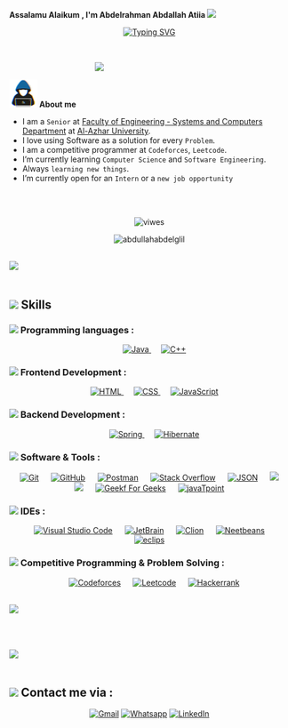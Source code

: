 <b>Assalamu Alaikum , I'm Abdelrahman Abdallah Atiia  </b> <img src="https://media.giphy.com/media/hvRJCLFzcasrR4ia7z/giphy.gif" width="35"></h1>
<br>
<p align="center">
<a href="https://git.io/typing-svg"><img src="https://readme-typing-svg.demolab.com?font=Time+New+Roman&color=cyan&size=25&center=true&vCenter=true&width=435&lines=Im+Computer+Science+Student;A+passionate+Spring+Developer;Compatitive+Programmer;Cooding+geek+..👨‍💻;love+to+talk+to+people,;share+ideas,;and+learn+in+public;If+that+sounds+interesting;Contact+with+me+🤜" alt="Typing SVG" /></a>
</p>


##
 
<br>
<picture> <img align="right" src="pictures/final.gif" width = 350rem></picture>

<br>

<picture><img src = "https://github.com/0xAbdulKhalid/0xAbdulKhalid/raw/main/assets/mdImages/about_me.gif" width = 50px></picture> **About me**

- I am a `Senior` at [Faculty of Engineering - Systems and Computers Department](https://eng-azhar.net/) at [Al-Azhar University](http://azhar.edu.eg/).
- I love using Software as a solution for every `Problem`.
- I am a competitive programmer at `Codeforces`, `Leetcode`.
- I’m currently learning `Computer Science` and `Software Engineering`.
- Always `learning new things`.
- I’m currently open for an `Intern` or a `new job opportunity`


<br><br>
<p align="center"><img src="pictures/views.gif" width=50px alt="viwes" ></p>
<p align="center"><img src="https://komarev.com/ghpvc/?username=abdullahabdelglil" alt="abdullahabdelglil" width=150px> </p>
<br>
<img src="https://user-images.githubusercontent.com/73097560/115834477-dbab4500-a447-11eb-908a-139a6edaec5c.gif"><br><br>

## <img src="https://media2.giphy.com/media/QssGEmpkyEOhBCb7e1/giphy.gif?cid=ecf05e47a0n3gi1bfqntqmob8g9aid1oyj2wr3ds3mg700bl&rid=giphy.gif" width ="25"><b> Skills</b>
### <picture> <img src = "https://github.com/7oSkaaa/7oSkaaa/blob/main/Images/Programming_Languages.gif?raw=true" width = 50px>  </picture> Programming languages :<br>

<p align="center"> 
  &emsp;
  <a href="https://www.java.com" target="_blank"> 
    <img alt="Java" src="https://cdn-icons-png.flaticon.com/128/5968/5968282.png" width = 60px>
  </a> 
  &emsp;
  <a href="https://www.w3schools.com/cpp/" target="_blank"> 
    <img alt="C++" src="https://cdn-icons-png.flaticon.com/128/6132/6132222.png" width=60px>
  </a>
</p>

### <picture> <img src = "https://github.com/7oSkaaa/7oSkaaa/blob/main/Images/Front_End.gif?raw=true" width = 50px>  </picture> Frontend Development :<br>
<p align="center"> 
  &emsp; 
  <a href="https://www.w3.org/html/" target="_blank"> 
   <img alt="HTML" src="https://cdn-icons-png.flaticon.com/128/732/732212.png" width=50px>
  </a>   
  &emsp;
  <a href="https://www.w3schools.com/css/" target="_blank">
    <img alt="CSS" src="https://cdn-icons-png.flaticon.com/128/732/732190.png" width=50px>
  </a> 
  &emsp;
  <a href="https://developer.mozilla.org/en-US/docs/Web/JavaScript" target="_blank"> 
     <img alt="JavaScript" src="https://cdn-icons-png.flaticon.com/128/5968/5968292.png" width=50px>
   </a>
</p>

### <picture> <img src = "pictures/backend.gif" width = 50px>  </picture> Backend Development :<br>
<p align="center"> 
&emsp; 
  <a href="https://www.spring.io/" target="_blank"> 
   <img alt="Spring" src="https://www.pngkey.com/png/full/346-3466483_spring-logo-spring-framework.png" width=150px>
  </a>  
  &emsp; 
  <a href="https://hibernate.org/" target="_blank"> 
   <img alt="Hibernate" src="pictures/Hibernate_logo_a.png" width=200px>
  </a>  
</p>

 ### <picture> <img src = "https://github.com/7oSkaaa/7oSkaaa/blob/main/Images/Software_Tools.gif?raw=true" width = 50px>  </picture> Software & Tools :<br>
 
<p align="center">
  &emsp;
    <a href="Git"><img alt="Git" src="https://git-scm.com/images/logos/downloads/Git-Icon-1788C.png" width=50px></a>
  &emsp;
    <a href="Github"><img alt="GitHub" src="pictures/github.png" width=50px></a>
  &emsp;
  <a href="Postman"><img alt="Postman" src="https://seeklogo.com/images/P/postman-logo-0087CA0D15-seeklogo.com.png" width=50px></a>
  &emsp;
    <a href="Stack Overflow"><img alt="Stack Overflow" src="https://upload.wikimedia.org/wikipedia/commons/thumb/e/ef/Stack_Overflow_icon.svg/768px-Stack_Overflow_icon.svg.png" width=50px></a>
  &emsp;
    <a href="json"><img alt="JSON" img src="https://upload.wikimedia.org/wikipedia/commons/thumb/c/c9/JSON_vector_logo.svg/1200px-JSON_vector_logo.svg.png" width=50px></a>
    &emsp;
    <a href="mysql"><img src="pictures/mySqlLogo.png"width=70px></a>
    &emsp;
    <a href="Maven"><img src="pictures/maven-apache.jpg"width=90px></a>
    &emsp;
    <a href="Geekf For Geeks"><img alt="Geekf For Geeks" src="https://upload.wikimedia.org/wikipedia/commons/thumb/4/43/GeeksforGeeks.svg/2560px-GeeksforGeeks.svg.png" width=70px></a>
    &emsp;
    <a href="javaTpoint"><img alt="javaTpoint" src="pictures/javaTpoint.jpeg" width=90px></a>
</p>

 ### <picture> <img src = "https://github.com/7oSkaaa/7oSkaaa/blob/main/Images/IDEs.gif?raw=true" width = 50px>  </picture> IDEs :<br>
 
<p align="center">
  &emsp;
    <a href="vs-code"><img alt="Visual Studio Code" src="https://upload.wikimedia.org/wikipedia/commons/thumb/9/9a/Visual_Studio_Code_1.35_icon.svg/2048px-Visual_Studio_Code_1.35_icon.svg.png" width=50px></a>
  &emsp;
    <a href="IntelliJ"><img alt="JetBrain" src="https://upload.wikimedia.org/wikipedia/commons/thumb/9/9c/IntelliJ_IDEA_Icon.svg/1200px-IntelliJ_IDEA_Icon.svg.png" width=50px></a>
    &emsp;
    <a href="Clion"><img alt="Clion" src="https://resources.jetbrains.com/storage/products/clion/img/meta/clion_logo_300x300.png" width=50px></a>
    &emsp;
    <a href="Neetbeans"><img alt="Neetbeans" src="pictures/1200px-Apache_NetBeans_Logo.svg.png" width=50px></a>
    &emsp;
    <a href="Eclips"><img alt="eclips" src="pictures/Eclipse-Luna-Logo.svg.png" width=250px></a>
</p>

 ### <picture> <img src = "https://github.com/7oSkaaa/7oSkaaa/blob/main/Images/CP_PS.gif?raw=true" width = 50px>  </picture> Competitive Programming & Problem Solving :<br>
 
<p align="center">
  &emsp;
    <a href="https://codeforces.com/profile/New_Bondoka"><img alt = "Codeforces" src="https://codeforces.com/predownloaded/ef/18/ef18d60f29c572514c03183827e1d797145d4149.png" width=60px/></a>	
  &emsp;
    <a href="https://leetcode.com/Abdoullah_2002/"><img alt = "Leetcode" src="https://camo.githubusercontent.com/72508db963e02251a74763caecdd2cc5a789f35fbc3bd35bdc99a7f6de96c5d4/68747470733a2f2f6c656574636f64652e636f6d2f7374617469632f696d616765732f4c656574436f64655f6c6f676f2e706e67" width=60px></a>
  &emsp;
    <a href="https://www.hackerrank.com/abdoullahzaki1"><img alt = "Hackerrank" src="https://upload.wikimedia.org/wikipedia/commons/6/65/HackerRank_logo.png" width=60px></a>
</p>
<br>

<img src="https://user-images.githubusercontent.com/73097560/115834477-dbab4500-a447-11eb-908a-139a6edaec5c.gif">


</p><br><br>

<img src="https://user-images.githubusercontent.com/73097560/115834477-dbab4500-a447-11eb-908a-139a6edaec5c.gif"><br><br>

## <picture> <img src="https://cdn-icons-png.flaticon.com/128/7471/7471685.png" width="25px"> </picture> Contact me via :<br> 
<p align="center">
	<a href="mailto:abdoatiaa542@gmail.com"><img img src="pictures/Gmail_icon_(2020).svg.png" alt="Gmail" width=60px></a> 
	<a href="https://wa.me/0201225280967"><img src="pictures/WhatsApp.svg.webp" alt="Whatsapp" width=50px></a>
	<a href="https://www.linkedin.com/in/abdelrahman-abdalla-atiia-1aa753230/"><img src="pictures/600px-LinkedIn_logo_initials.webp" alt="LinkedIn" width=50px></a>
</p>
